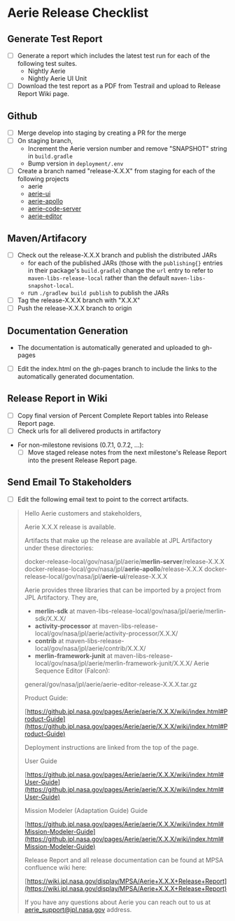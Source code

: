 # Aerie Release Checklist

## Generate Test Report
- [ ] Generate a report which includes the latest test run for each of the following test suites.
	- Nightly Aerie
	- Nightly Aerie UI Unit
- [ ] Download the test report as a PDF from Testrail and upload to Release Report Wiki page.

## Github
- [ ] Merge develop into staging by creating a PR for the merge
- [ ] On staging branch,
  - Increment the Aerie version number and remove "SNAPSHOT" string in `build.gradle`
  - Bump version in `deployment/.env`
- [ ] Create a branch named "release-X.X.X" from staging for each of the following projects
  - aerie
  - [aerie-ui](https://github.jpl.nasa.gov/Aerie/aerie-ui/blob/develop/docs/RELEASE.md)
  - [aerie-apollo](https://github.jpl.nasa.gov/Aerie/aerie-apollo/blob/develop/docs/RELEASE.md)
  - [aerie-code-server](https://github.jpl.nasa.gov/Aerie/aerie-code-server/blob/develop/docs/RELEASE.md)
  - [aerie-editor](https://github.jpl.nasa.gov/Aerie/aerie-editor/blob/develop/docs/RELEASE.md)

## Maven/Artifacory
- [ ] Check out the release-X.X.X branch and publish the distributed JARs
	- for each of the published JARs (those with the `publishing{}` entries in their package's `build.gradle`) change the `url` entry to refer to `maven-libs-release-local` rather than the default `maven-libs-snapshot-local`.
	- run `./gradlew build publish` to publish the JARs
- [ ] Tag the release-X.X.X branch with "X.X.X"
- [ ] Push the release-X.X.X branch to origin

## Documentation Generation
- The documentation is automatically generated and uploaded to gh-pages
- [ ] Edit the index.html on the gh-pages branch to include the links to the automatically generated documentation.

## Release Report in Wiki
- [ ] Copy final version of Percent Complete Report tables into Release Report page.
- [ ] Check urls for all delivered products in artifactory
- For non-milestone revisions (0.7.1, 0.7.2, ...):
  - [ ] Move staged release notes from the next milestone's Release Report into the present Release Report page.

## Send Email To Stakeholders
- [ ] Edit the following email text to point to the correct artifacts.

>Hello Aerie customers and stakeholders,
>
>Aerie X.X.X release is available.
>
>Artifacts that make up the release are available at JPL Artifactory under these directories:
>
>docker-release-local/gov/nasa/jpl/aerie/**merlin-server**/release-X.X.X
>docker-release-local/gov/nasa/jpl/**aerie-apollo**/release-X.X.X
>docker-release-local/gov/nasa/jpl/**aerie-ui**/release-X.X.X
>
>Aerie provides three libraries that can be imported by a project from JPL Artifactory. They are,
>-   **merlin-sdk** at maven-libs-release-local/gov/nasa/jpl/aerie/merlin-sdk/X.X.X/
>-   **activity-processor** at maven-libs-release-local/gov/nasa/jpl/aerie/activity-processor/X.X.X/
>-   **contrib** at maven-libs-release-local/gov/nasa/jpl/aerie/contrib/X.X.X/
>-   **merlin-framework-junit** at maven-libs-release-local/gov/nasa/jpl/aerie/merlin-framework-junit/X.X.X/
>Aerie Sequence Editor (Falcon):
>
>general/gov/nasa/jpl/aerie/aerie-editor-release-X.X.X.tar.gz
>
>Product Guide:
>
>[https://github.jpl.nasa.gov/pages/Aerie/aerie/X.X.X/wiki/index.html#Product-Guide](https://github.jpl.nasa.gov/pages/Aerie/aerie/X.X.X/wiki/index.html#Product-Guide)
>
>Deployment instructions are linked from the top of the page.
>
>User Guide
>
>[https://github.jpl.nasa.gov/pages/Aerie/aerie/X.X.X/wiki/index.html#User-Guide](https://github.jpl.nasa.gov/pages/Aerie/aerie/X.X.X/wiki/index.html#User-Guide)
>
>Mission Modeler (Adaptation Guide) Guide
>
>[https://github.jpl.nasa.gov/pages/Aerie/aerie/X.X.X/wiki/index.html#Mission-Modeler-Guide](https://github.jpl.nasa.gov/pages/Aerie/aerie/X.X.X/wiki/index.html#Mission-Modeler-Guide)
>
>Release Report and all release documentation can be found at MPSA confluence wiki here:
>
>[https://wiki.jpl.nasa.gov/display/MPSA/Aerie+X.X.X+Release+Report](https://wiki.jpl.nasa.gov/display/MPSA/Aerie+X.X.X+Release+Report)
>
>If you have any questions about Aerie you can reach out to us at [aerie\_support@jpl.nasa.gov](mailto:aerie_support@jpl.nasa.gov) address.
